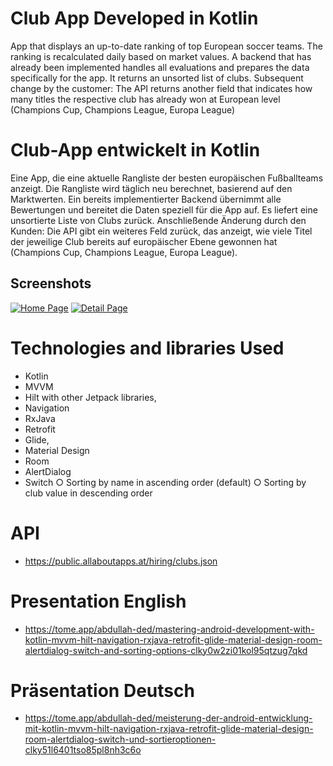 # Club App Developed in Kotlin
App that displays an up-to-date ranking of top European soccer teams. The ranking is recalculated daily based on market values. A backend that has already been implemented handles all evaluations and prepares the data specifically for the app. It returns an unsorted list of clubs. Subsequent change by the customer: The API returns another field that indicates how many titles the respective club has already won at European level (Champions Cup, Champions League, Europa League)

# Club-App entwickelt in Kotlin

Eine App, die eine aktuelle Rangliste der besten europäischen Fußballteams anzeigt. Die Rangliste wird täglich neu berechnet, basierend auf den Marktwerten. Ein bereits implementierter Backend übernimmt alle Bewertungen und bereitet die Daten speziell für die App auf. Es liefert eine unsortierte Liste von Clubs zurück. Anschließende Änderung durch den Kunden: Die API gibt ein weiteres Feld zurück, das anzeigt, wie viele Titel der jeweilige Club bereits auf europäischer Ebene gewonnen hat (Champions Cup, Champions League, Europa League).

## Screenshots

<a href="https://ibb.co/Wpq00Jn"><img src="https://i.ibb.co/Vprxx4V/Home.jpg" alt="Home Page" border="0"></a>
<a href="https://ibb.co/xm38nd7"><img src="https://i.ibb.co/TKrqQdg/Details.jpg" alt="Detail Page" border="0"></a>

# Technologies and libraries Used

* Kotlin
* MVVM
* Hilt with other Jetpack libraries,
* Navigation
* RxJava
* Retrofit
* Glide,
* Material Design
* Room
* AlertDialog
* Switch
    ○ Sorting by name in ascending order (default)
    ○ Sorting by club value in descending order


# API
* https://public.allaboutapps.at/hiring/clubs.json
# Presentation English
* https://tome.app/abdullah-ded/mastering-android-development-with-kotlin-mvvm-hilt-navigation-rxjava-retrofit-glide-material-design-room-alertdialog-switch-and-sorting-options-clky0w2zi01kol95qtzug7qkd

# Präsentation Deutsch
* https://tome.app/abdullah-ded/meisterung-der-android-entwicklung-mit-kotlin-mvvm-hilt-navigation-rxjava-retrofit-glide-material-design-room-alertdialog-switch-und-sortieroptionen-clky51l6401tso85pl8nh3c6o


